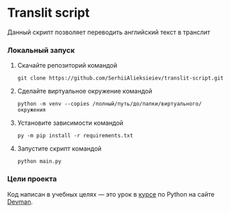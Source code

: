 # Translit script

Данный скрипт позволяет переводить английский текст в транслит

### Локальный запуск
1. Скачайте репозиторий командой
  
	`git clone https://github.com/SerhiiAlieksieiev/translit-script.git`
2. Сделайте виртуальное окружение командой
 
 	`python -m venv --copies /полный/путь/до/папки/виртуального/окружения `
3. Установите зависимости  командой 

	`py -m pip install -r requirements.txt`
   
4. Запустите скрипт командой 

	`python main.py`

### Цели проекта
Код написан в учебных целях — это урок в [курсе](https://dvmn.org/modules/meeting-python/#start-module) по Python на сайте [Devman](https://dvmn.org/referrals/eC72w2BASG9Zj3T7iMTSsxDbHXthCmJmeLKBNfwf/).
